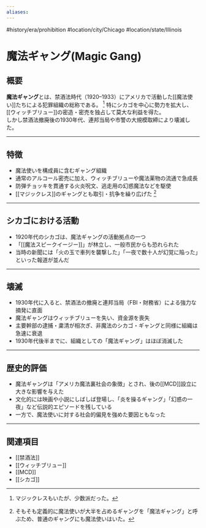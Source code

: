```yaml
---
aliases:
---
```

#history/era/prohibition #location/city/Chicago #location/state/Illinois 
# 魔法ギャング(Magic Gang)

## 概要
**魔法ギャング**とは、禁酒法時代（1920–1933）にアメリカで活動した[[魔法使い]]たちによる犯罪組織の総称である。  [^1]
特にシカゴを中心に勢力を拡大し、[[ウィッチブリュー]]の密造・密売を独占して莫大な利益を得た。  
しかし禁酒法撤廃後の1930年代、連邦当局や市警の大規模取締により壊滅した。  

---

## 特徴
- 魔法使いを構成員に含むギャング組織  
- 通常のアルコール密売に加え、ウィッチブリューや魔法薬物の流通で急成長  
- 防弾チョッキを貫通する火炎呪文、逃走用の幻惑魔法などを駆使  
- [[マジックレス]]のギャングとも取引・抗争を繰り広げた  [^2]

---

## シカゴにおける活動
- 1920年代のシカゴは、魔法ギャングの活動拠点の一つ  
- 「[[魔法スピークイージー]]」が林立し、一般市民からも恐れられた  
- 当時の新聞には「火の玉で車列を襲撃した」「一夜で数十人が幻覚に陥った」といった報道が並んだ  

---

## 壊滅
- 1930年代に入ると、禁酒法の撤廃と連邦当局（FBI・財務省）による強力な摘発に直面  
- 魔法ギャングはウィッチブリューを失い、資金源を喪失  
- 主要幹部の逮捕・粛清が相次ぎ、非魔法のシカゴ・ギャングと同様に組織は急速に衰退  
- 1930年代後半までに、組織としての「魔法ギャング」はほぼ消滅した  

---

## 歴史的評価
- 魔法ギャングは「アメリカ魔法裏社会の象徴」とされ、後の[[MCD]]設立に大きな影響を与えた  
- 文化的には映画や小説にしばしば登場し、「炎を操るギャング」「幻惑の一夜」など伝説的エピソードを残している  
- 一方で、魔法使いに対する社会的偏見を強めた要因ともなった  

---

## 関連項目
- [[禁酒法]]  
- [[ウィッチブリュー]]  
- [[MCD]]  
- [[シカゴ]]

[^1]: マジックレスもいたが、少数派だった。

[^2]: そもそも定義的に魔法使いが大半を占めるギャングを「魔法ギャング」と呼ぶため、普通のギャングにも魔法使いはいた。
